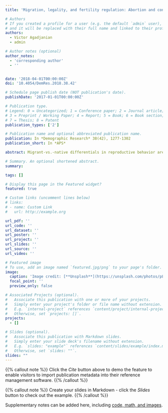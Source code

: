 ```yaml
---
title: 'Migration, legality, and fertility regulation: Abortion and contraception among migrants and natives in Russia'

# Authors
# If you created a profile for a user (e.g. the default `admin` user), write the username (folder name) here
# and it will be replaced with their full name and linked to their profile.
authors:
  - Victor Agadjanian
  - admin

# Author notes (optional)
author_notes:
  - 'corresponding author'
  - ''


date: '2018-04-01T00:00:00Z'
doi: '10.4054/DemRes.2018.38.42'

# Schedule page publish date (NOT publication's date).
publishDate: '2017-01-01T00:00:00Z'

# Publication type.
# Legend: 0 = Uncategorized; 1 = Conference paper; 2 = Journal article;
# 3 = Preprint / Working Paper; 4 = Report; 5 = Book; 6 = Book section;
# 7 = Thesis; 8 = Patent
publication_types: ['2']

# Publication name and optional abbreviated publication name.
publication: In *Demographic Research* 38(42), 1277-1302
publication_short: In *APS*

abstract: Migrant-vs.-native differentials in reproductive behavior are typically examined through the prism of socioeconomic and cultural constraints that characterize the migration process and experiences. However, the literature seldom factors in migrant legal status because necessary data is rarely available. The study seeks to fill this important gap by looking at variations in induced abortion and contraceptive use not only between migrants and nonmigrants but also among migrants of different legal statuses in the Russian Federation. We use unique survey data collected in urban Russia from Central Asian working migrant women of different legal statuses – regularized vs. irregular – as well as their native counterparts. Binomial and multinomial logistic regressions are fitted to model abortion experience and current contraceptive use and method choice. The results point to higher overall use of abortion among natives, but also to significant differences between migrants with regularized and irregular legal statuses. With respect to contraception, while no variation in overall use between migrants and natives or between migrants of different legal statuses is detected, instructive migrant-vs.-native differences in method choice emerge. <b>Conclusions</b>: The findings underscore the importance of migrants’ legal status, along with their other characteristics, for a better understanding of their reproductive behavior and for more effective corresponding policies. The study offers pioneering insights into the intersection of migration, legality, and fertility in contemporary Russia and contributes to the cross-national scholarship on migration and reproductive behavior and health.

# Summary. An optional shortened abstract.
summary: 

tags: []

# Display this page in the Featured widget?
featured: true

# Custom links (uncomment lines below)
# links:
# - name: Custom Link
#   url: http://example.org

url_pdf: ''
url_code: ''
url_dataset: ''
url_poster: ''
url_project: ''
url_slides: ''
url_source: ''
url_video: ''

# Featured image
# To use, add an image named `featured.jpg/png` to your page's folder.
image:
  caption: 'Image credit: [**Unsplash**](https://unsplash.com/photos/pLCdAaMFLTE)'
  focal_point: ''
  preview_only: false

# Associated Projects (optional).
#   Associate this publication with one or more of your projects.
#   Simply enter your project's folder or file name without extension.
#   E.g. `internal-project` references `content/project/internal-project/index.md`.
#   Otherwise, set `projects: []`.
projects:
  - []

# Slides (optional).
#   Associate this publication with Markdown slides.
#   Simply enter your slide deck's filename without extension.
#   E.g. `slides: "example"` references `content/slides/example/index.md`.
#   Otherwise, set `slides: ""`.
slides: ""
---
```


{{% callout note %}}
Click the _Cite_ button above to demo the feature to enable visitors to import publication metadata into their reference management software.
{{% /callout %}}

{{% callout note %}}
Create your slides in Markdown - click the _Slides_ button to check out the example.
{{% /callout %}}

Supplementary notes can be added here, including [code, math, and images](https://wowchemy.com/docs/writing-markdown-latex/).
